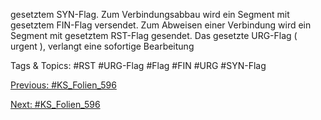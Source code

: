 gesetztem SYN-Flag.
Zum Verbindungsabbau wird ein Segment mit gesetztem FIN-Flag versendet.
Zum Abweisen einer Verbindung wird ein Segment mit gesetztem RST-Flag
gesendet.
Das gesetzte URG-Flag ( urgent ), verlangt eine sofortige Bearbeitung

   Tags & Topics:
   #RST
   #URG-Flag
   #Flag
   #FIN
   #URG
   #SYN-Flag

[Previous: #KS_Folien_596](KS_Folien_596.md)

[Next: #KS_Folien_596](KS_Folien_596.md)